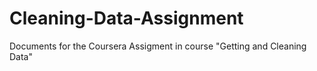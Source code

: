# Cleaning-Data-Assignment
Documents for the Coursera Assigment in course "Getting and Cleaning Data"
